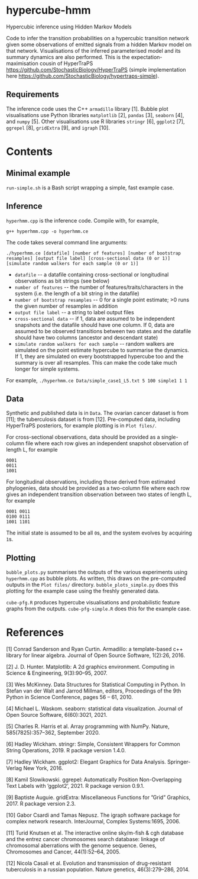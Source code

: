 # hypercube-hmm
Hypercubic inference using Hidden Markov Models

Code to infer the transition probabilities on a hypercubic transition network given some observations of emitted signals from a hidden Markov model on that network. Visualisations of the inferred parameterised model and its summary dynamics are also performed. This is the expectation-maximisation cousin of HyperTraPS https://github.com/StochasticBiology/HyperTraPS (simple implementation here https://github.com/StochasticBiology/hypertraps-simple).

Requirements
-------

The inference code uses the C++ `armadillo` library [1]. Bubble plot visualisations use Python libraries `matplotlib` [2], `pandas` [3], `seaborn` [4], and `numpy` [5]. Other visualisations use R libraries `stringr` [6], `ggplot2` [7], `ggrepel` [8], `gridExtra` [9], and `igraph` [10].

Contents
=======

Minimal example
-------

`run-simple.sh` is a Bash script wrapping a simple, fast example case. 

Inference
-------

`hyperhmm.cpp` is the inference code. Compile with, for example,

`g++ hyperhmm.cpp -o hyperhmm.ce`

The code takes several command line arguments:

`./hyperhmm.ce [datafile] [number of features] [number of bootstrap resamples] [output file label] [cross-sectional data (0 or 1)] [simulate random walkers for each sample (0 or 1)]`

- `datafile` -- a datafile containing cross-sectional or longitudinal observations as bit strings (see below)
- `number of features` -- the number of features/traits/characters in the system (i.e. the length of a bit string in the datafile)
- `number of bootstrap resamples` -- 0 for a single point estimate; >0 runs the given number of resamples in addition
- `output file label` -- a string to label output files
- `cross-sectional data` -- if 1, data are assumed to be independent snapshots and the datafile should have one column. If 0, data are assumed to be observed transitions between two states and the datafile should have two columns (ancestor and descendant state)
- `simulate random walkers for each sample` -- random walkers are simulated on the point estimate hypercube to summarise the dynamics. If 1, they are simulated on every bootstrapped hypercube too and the summary is over all resamples. This can make the code take much longer for simple systems.

For example,
`./hyperhmm.ce Data/simple_case1_L5.txt 5 100 simple1 1 1`

Data
------
Synthetic and published data is in `Data`. The ovarian cancer dataset is from [11]; the tuberculosis dataset is from [12]. Pre-computed data, including HyperTraPS posteriors, for example plotting is in `Plot files/`.

For cross-sectional observations, data should be provided as a single-column file where each row gives an independent snapshot observation of length L, for example

`0001`<br>
`0011`<br>
`1001`

For longitudinal observations, including those derived from estimated phylogenies, data should be provided as a two-column file where each row gives an independent transition observation between two states of length L, for example

`0001 0011`<br>
`0100 0111`<br>
`1001 1101`

The initial state is assumed to be all `0`s, and the system evolves by acquiring `1`s.

Plotting
------

`bubble_plots.py` summarises the outputs of the various experiments using `hyperhmm.cpp` as bubble plots. As written, this draws on the pre-computed outputs in the `Plot files/` directory. `bubble_plots_simple.py` does this plotting for the example case using the freshly generated data.

`cube-pfg.R` produces hypercube visualisations and probabilistic feature graphs from the outputs. `cube-pfg-simple.R` does this for the example case.

References
=====

[1] Conrad Sanderson and Ryan Curtin. Armadillo: a template-based c++ library for linear algebra. Journal of Open Source Software, 1(2):26, 2016.

[2] J. D. Hunter. Matplotlib: A 2d graphics environment. Computing in Science & Engineering, 9(3):90–95, 2007.

[3] Wes McKinney. Data Structures for Statistical Computing in Python. In Stefan van der Walt and Jarrod Millman, editors, Proceedings of the 9th Python in Science Conference, pages 56 – 61, 2010.

[4] Michael L. Waskom. seaborn: statistical data visualization. Journal of Open Source Software, 6(60):3021, 2021.

[5] Charles R. Harris et al. Array programming with NumPy. Nature, 585(7825):357–362, September 2020.

[6] Hadley Wickham. stringr: Simple, Consistent Wrappers for Common String Operations, 2019. R package version 1.4.0.

[7] Hadley Wickham. ggplot2: Elegant Graphics for Data Analysis. Springer-Verlag New York, 2016.

[8] Kamil Slowikowski. ggrepel: Automatically Position Non-Overlapping Text Labels with ’ggplot2’, 2021. R package version 0.9.1.

[9] Baptiste Auguie. gridExtra: Miscellaneous Functions for ”Grid” Graphics, 2017. R package version 2.3.

[10] Gabor Csardi and Tamas Nepusz. The igraph software package for complex network research. InterJournal, Complex Systems:1695, 2006.

[11] Turid Knutsen et al. The interactive online sky/m-fish & cgh database and the entrez cancer chromosomes search database: linkage of chromosomal aberrations with the genome sequence. Genes, Chromosomes and Cancer, 44(1):52–64, 2005.

[12] Nicola Casali et al. Evolution and transmission of drug-resistant tuberculosis in a russian population. Nature genetics, 46(3):279–286, 2014.
